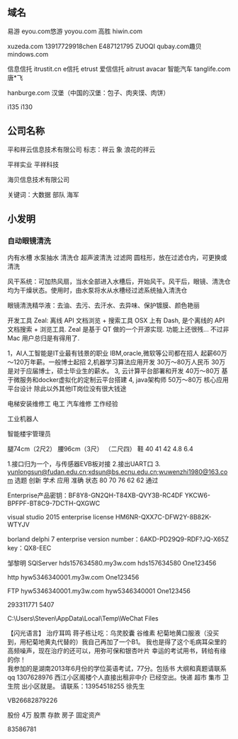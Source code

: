 ## 域名
易游 eyou.com悠游 yoyou.com 
高胜 hiwin.com

xuzeda.com 13917729918chen E487121795 ZUOQI
qubay.com趣贝  mindows.com

信息信托
itrustit.cn
e信托
etrust
爱信信托
aitrust
avacar 智能汽车
tanglife.com 唐*飞

hanburge.com 汉堡（中国的汉堡：包子、肉夹馍、肉饼）

i135 i130
## 公司名称
平和祥云信息技术有限公司 标志：祥云 象 浪花的祥云

平祥实业  平祥科技

海贝信息技术有限公司

关键词：大数据 部队 海军 
## 小发明
### 自动眼镜清洗
内有水槽
水泵抽水
清洗仓
超声波清洗
过滤网 圆柱形，放在过滤仓内，可更换或清洗

风干系统：可加热风扇，当水全部进入水槽后，开始风干。风干后，眼镜、清洗仓均为干燥状态。使用时，由水泵将水从水槽经过滤系统抽入清洗仓

眼镜清洗精华液：去油、去污、去汗水、去异味、保护镀膜、颜色艳丽



开发工具 Zeal: 离线 API 文档浏览 + 搜索工具
OSX 上有 Dash, 是个离线的 API 文档搜索 + 浏览工具.
Zeal 是基于 QT 做的一个开源实现. 功能上还很残... 不过非 Mac 用户总归是有得用了.




1，AI人工智能是IT业最有钱景的职业
IBM,oracle,微软等公司都在招人
起薪60万～120万年薪。一般博士起招
2,机器学习算法应用开发 30万～80万人民币
30万是对于应届博士，硕士毕业生的薪水。
3, 云计算平台部署和开发 40万～80万
基于微服务和docker虚拟化的定制云平台搭建
4, java架构师 50万～80万
核心应用平台设计
除此以外其他IT岗位没有很大钱途




电梯安装维修工
电工
汽车维修 工作经验

工业机器人

智能楼宇管理员


腿74cm（2尺2）  腰96cm（3尺） （二尺四） 鞋 40 41 42
4.8 6.4




1.接口归为一个，与传感器EVB板对接
2.接出UART口
3.
yunlongsun@fudan.edu.cn;xdsun@bs.ecnu.edu.cn;wuwenzhi1980@163.com
选题	创新	学术	应用	准确	状态
80	70	76	62	62	通过

Enterprise产品密钥：BF8Y8-GN2QH-T84XB-QVY3B-RC4DF
                    YKCW6-BPFPF-BT8C9-7DCTH-QXGWC

visual studio 2015 enterprise license
HM6NR-QXX7C-DFW2Y-8B82K-WTYJV



borland delphi 7 enterprise version
number：6AKD-PD29Q9-RDF?JQ-X65Z
key：QX8-EEC




邹黎明
SQlServer
hds157634580.my3w.com
hds157634580
One123456

http
hyw5346340001.my3w.com
One123456

FTP
hyw5346340001.my3w.com
hyw5346340001
One123456

















293311771 5407








C:\Users\Steven\AppData\Local\Temp\WeChat Files







【闪光语言】
治疗耳鸣
    蒋子栋让吃：乌灵胶囊  谷维素  杞菊地黄口服液（没买到，用杞菊地黄丸代替的）我自己再加了一个B1。
    我也是得了这个毛病耳朵里的高频噪声，现在治疗的还可以，用弥可保和银杏叶片
  幸运的考试用书，转给有缘的你！  
我参加的是湖南2013年6月份的学位英语考试，77分。包括书 大纲和真题请联系qq 1307628976
西江小区阁楼个人直接出租非中介
已经空出。快递 超市 集市 卫生院 出小区就是。
请联系：13954518255 徐先生



VB26682879226


股份 4万
股票 
存款
房子
固定资产

83586781


